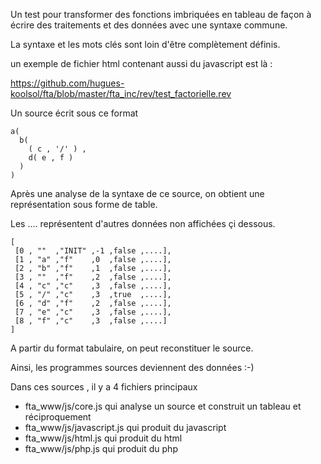 Un test pour transformer des fonctions imbriquées en tableau
de façon à écrire des traitements et des données avec une syntaxe
commune.

La syntaxe et les mots clés sont loin d'être complètement définis.

un exemple de fichier html contenant aussi du javascript est là :

https://github.com/hugues-koolsol/fta/blob/master/fta_inc/rev/test_factorielle.rev


Un source écrit sous ce format
```
a(
  b( 
    ( c , '/' ) , 
    d( e , f ) 
  )
)
```

Après une analyse de la syntaxe de ce source, on obtient une représentation sous forme de table.

Les .... représentent d'autres données non affichées çi dessous.

```
[
 [0 , ""  ,"INIT" ,-1 ,false ,....],
 [1 , "a" ,"f"    ,0  ,false ,....],
 [2 , "b" ,"f"    ,1  ,false ,....],
 [3 , ""  ,"f"    ,2  ,false ,....],
 [4 , "c" ,"c"    ,3  ,false ,....],
 [5 , "/" ,"c"    ,3  ,true  ,....],
 [6 , "d" ,"f"    ,2  ,false ,....],
 [7 , "e" ,"c"    ,3  ,false ,....],
 [8 , "f" ,"c"    ,3  ,false ,....]
]
```
A partir du format tabulaire, on peut reconstituer le source.

Ainsi, les programmes sources deviennent des données :-)

Dans ces sources , il y a 4 fichiers principaux
* fta_www/js/core.js qui analyse un source et construit un tableau et réciproquement
* fta_www/js/javascript.js qui produit du javascript
* fta_www/js/html.js qui produit du html
* fta_www/js/php.js qui produit du php